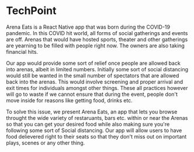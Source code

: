 # TechPoint
Arena Eats is a React Native app that was born during the COVID-19 pandemic. In this COVID hit world, all forms of social gatherings and events are off. Arenas that would have hosted sports, theater and other gatherings are yearning to be filled with people right now. The owners are also taking financial hits.

Our app would provide some sort of relief once people are allowed back into arenas, albeit in limited numbers. Initially some sort of social distancing would still be wanted in the small number of spectators that are allowed back into the arenas. This would involve screening and proper arrival and exit times for individuals amongst other things.
These all practices however will go to waste if we cannot ensure that during the event, people don't move inside for reasons like getting food, drinks etc.

To solve this issue, we present Arena Eats, an app that lets you browse throught the wide variety of restaruants, bars etc. within or near the Arenas so that you can get your desired food while also making sure you're following some sort of Social distancing. Our app will allow users to have food delievered right to their seats so that they don't miss out on important plays, scenes or any other thing.

